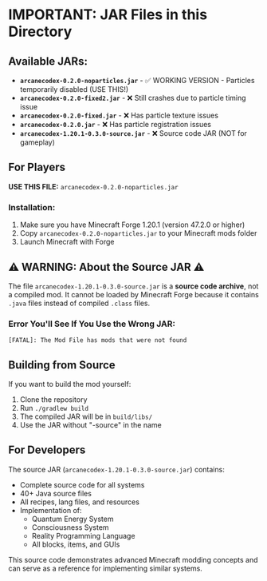 # IMPORTANT: JAR Files in this Directory

## Available JARs:

- **`arcanecodex-0.2.0-noparticles.jar`** - ✅ WORKING VERSION - Particles temporarily disabled (USE THIS!)
- **`arcanecodex-0.2.0-fixed2.jar`** - ❌ Still crashes due to particle timing issue
- **`arcanecodex-0.2.0-fixed.jar`** - ❌ Has particle texture issues
- **`arcanecodex-0.2.0.jar`** - ❌ Has particle registration issues
- **`arcanecodex-1.20.1-0.3.0-source.jar`** - ❌ Source code JAR (NOT for gameplay)

## For Players

**USE THIS FILE:** `arcanecodex-0.2.0-noparticles.jar`

### Installation:
1. Make sure you have Minecraft Forge 1.20.1 (version 47.2.0 or higher)
2. Copy `arcanecodex-0.2.0-noparticles.jar` to your Minecraft mods folder
3. Launch Minecraft with Forge

## ⚠️ WARNING: About the Source JAR ⚠️

The file `arcanecodex-1.20.1-0.3.0-source.jar` is a **source code archive**, not a compiled mod. It cannot be loaded by Minecraft Forge because it contains `.java` files instead of compiled `.class` files.

### Error You'll See If You Use the Wrong JAR:
```
[FATAL]: The Mod File has mods that were not found
```

## Building from Source

If you want to build the mod yourself:

1. Clone the repository
2. Run `./gradlew build`
3. The compiled JAR will be in `build/libs/`
4. Use the JAR without "-source" in the name

## For Developers

The source JAR (`arcanecodex-1.20.1-0.3.0-source.jar`) contains:
- Complete source code for all systems
- 40+ Java source files
- All recipes, lang files, and resources
- Implementation of:
  - Quantum Energy System
  - Consciousness System
  - Reality Programming Language
  - All blocks, items, and GUIs

This source code demonstrates advanced Minecraft modding concepts and can serve as a reference for implementing similar systems.